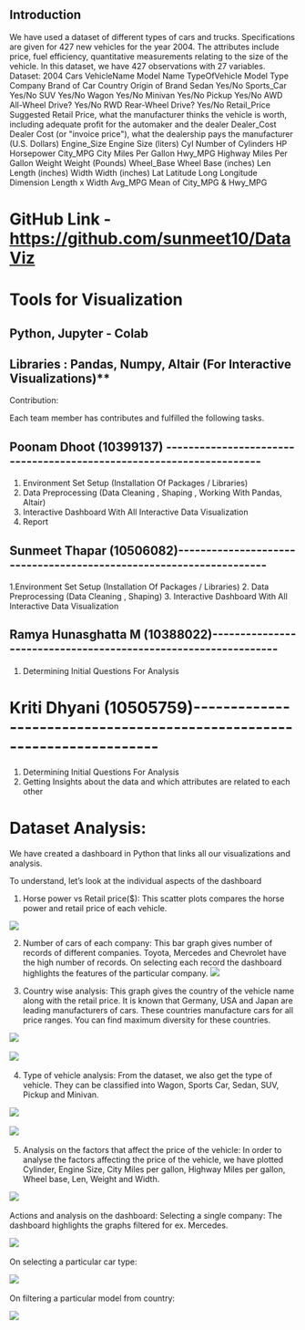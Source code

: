 ## Introduction

We have used a dataset of different types of cars and trucks. Specifications are given for 427 new vehicles for the year 2004. The attributes include price, fuel efficiency, quantitative measurements relating to the size of the vehicle. 
In this dataset, we have 427 observations with 27 variables. 
Dataset: 2004 Cars
VehicleName	Model Name
TypeOfVehicle	Model Type
Company	Brand of Car
Country	Origin of Brand
Sedan	Yes/No
Sports_Car	Yes/No
SUV	Yes/No
Wagon	Yes/No
Minivan	Yes/No
Pickup	Yes/No
AWD	All-Wheel Drive? Yes/No
RWD	Rear-Wheel Drive?
Yes/No
Retail_Price	Suggested Retail Price, what the manufacturer thinks the vehicle is worth, including adequate profit for the automaker and the dealer
Dealer_Cost	Dealer Cost (or "invoice price"), what the dealership pays the manufacturer (U.S. Dollars)
Engine_Size	Engine Size (liters)
Cyl	Number of Cylinders
HP	Horsepower
City_MPG	City Miles Per Gallon
Hwy_MPG	Highway Miles Per Gallon
Weight	Weight (Pounds)
Wheel_Base	Wheel Base (inches)
Len	Length (inches)
Width	Width (inches)
Lat	Latitude
Long	Longitude
Dimension	Length x Width
Avg_MPG	Mean of City_MPG & Hwy_MPG

# GitHub Link -  https://github.com/sunmeet10/DataViz

# Tools for Visualization 

## Python, Jupyter - Colab

## Libraries : Pandas, Numpy, Altair (For Interactive Visualizations)**

Contribution:

Each team member has contributes and fulfilled the following tasks.


## Poonam Dhoot (10399137) -------------------------------------------------------------------- 
1.	Environment Set Setup (Installation Of Packages / Libraries)
2.	Data Preprocessing (Data Cleaning , Shaping , Working With Pandas, Altair)
3.	Interactive Dashboard With All Interactive Data Visualization
4.	Report


## Sunmeet Thapar (10506082)-------------------------------------------------------------------
1.Environment Set Setup (Installation Of Packages / Libraries)
2.	Data Preprocessing (Data Cleaning , Shaping)
3.	Interactive Dashboard With All Interactive Data Visualization


## Ramya Hunasghatta M (10388022)--------------------------------------------------------------- 
1.	Determining Initial Questions For Analysis


# Kriti Dhyani (10505759)-----------------------------------------------------------------------
1.	Determining Initial Questions For Analysis
2.	Getting Insights about the data and which attributes are related to each other

# Dataset Analysis:
We have created a dashboard in Python that links all our visualizations and analysis.

To understand, let’s look at the individual aspects of the dashboard
1.	Horse power vs Retail price($): 
This scatter plots compares the horse power and retail price of each  vehicle. 
<img src = "https://github.com/sunmeet10/DataViz/blob/Project-files/Images/dashboard.png">

2.	Number of cars of each company:
This bar graph gives number of records of different companies. Toyota, Mercedes and Chevrolet have the high number of records. On selecting each record the dashboard highlights the features of the particular company.
<img src = "https://https://github.com/sunmeet10/DataViz/blob/Project-files/Images/Scatter plot.png"> 
 
3.	Country wise analysis: 
This graph gives the country of the vehicle name along with the retail price. It is known that Germany, USA and Japan are leading manufacturers of cars. These countries manufacture cars for all price ranges. You can find maximum diversity for these countries. 

<img src = "https://github.com/sunmeet10/DataViz/blob/Project-files/Images/Country.png"> 

<img src = "https://github.com/sunmeet10/DataViz/blob/Project-files/Images/Country filtered.png"> 

4.	Type of vehicle analysis: 
From the dataset, we also get the type of vehicle. They can be classified into Wagon, Sports Car, Sedan, SUV, Pickup and Minivan.

<img src = "https://github.com/sunmeet10/DataViz/blob/Project-files/Images/Type of vehicle.png"> 

<img src = "https://github.com/sunmeet10/DataViz/blob/Project-files/Images/Type of vehicle filtered.png"> 


5.	Analysis on the factors that affect the price of the vehicle:
In order to analyse the factors affecting the price of the vehicle, we have plotted Cylinder, Engine Size,  City Miles per gallon, Highway Miles per gallon, Wheel base, Len, Weight and Width.

<img src = "https://github.com/sunmeet10/DataViz/blob/Project-files/Images/Common bars.png"> 

Actions and analysis on the dashboard: 
Selecting a single company: The dashboard highlights the graphs filtered for ex. Mercedes.

<img src = "https://github.com/sunmeet10/DataViz/blob/Project-files/Images/Interactive 1.png"> 

On selecting a particular car type:


<img src = "https://github.com/sunmeet10/DataViz/blob/Project-files/Images/Interactive 2.png"> 

On filtering a particular model from country:


<img src = "https://github.com/sunmeet10/DataViz/blob/Project-files/Images/Interactive 3.png"> 
